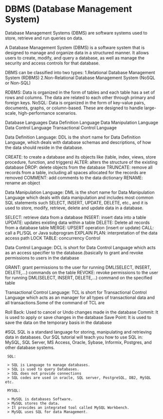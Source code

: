 # DBMS (Database Management System)

Database Management Systems (DBMS) are software systems used to store, retrieve and run queries on data.

A Database Management System (DBMS) is a software system that is designed to manage and organize data in a structured manner. 
It allows users to create, modify, and query a database, as well as manage the security and access controls for that database.

DBMS can be classified into two types: 
1.Relational Database Management System (RDBMS)
2.Non-Relational Database Management System (NoSQL or Non-SQL)

RDBMS:
     Data is organized in the form of tables and each table has a set of rows and columns. The data are related to each other through primary and foreign keys.
NoSQL: 
     Data is organized in the form of key-value pairs, documents, graphs, or column-based. These are designed to handle large-scale, high-performance scenarios.

Database Languages
Data Definition Language
Data Manipulation Language
Data Control Language
Transactional Control Language


Data Definition Language:
           DDL is the short name for Data Definition Language, which deals with database schemas and descriptions, of how the data should reside in the database.

CREATE: to create a database and its objects like (table, index, views, store procedure, function, and triggers)
ALTER: alters the structure of the existing database
DROP: delete objects from the database
TRUNCATE: remove all records from a table, including all spaces allocated for the records are removed
COMMENT: add comments to the data dictionary
RENAME: rename an object

Data Manipulation Language:
           DML is the short name for Data Manipulation Language which deals with data manipulation and includes most common SQL statements such SELECT, INSERT, UPDATE, DELETE, etc., and it is used to store, modify, retrieve, delete and update data in a database.

SELECT: retrieve data from a database
INSERT: insert data into a table
UPDATE: updates existing data within a table
DELETE: Delete all records from a database table
MERGE: UPSERT operation (insert or update)
CALL: call a PL/SQL or Java subprogram
EXPLAIN PLAN: interpretation of the data access path
LOCK TABLE: concurrency Control

Data Control Language:
          DCL is short for Data Control Language which acts as an access specifier to the database.(basically to grant and revoke permissions to users in the database

GRANT: grant permissions to the user for running DML(SELECT, INSERT, DELETE,…) commands on the table
REVOKE: revoke permissions to the user for running DML(SELECT, INSERT, DELETE,…) command on the specified table

Transactional Control Language:
          TCL is short for Transactional Control Language which acts as an manager for all types of transactional data and all transactions.Some of the command of TCL are

Roll Back: Used to cancel  or Undo changes made in the database 
Commit: It is used to apply or save changes in the database
Save Point: It is used to save the data on the temporary basis in the database

#SQL
     SQL is a standard language for storing, manipulating and retrieving data in databases.
     Our SQL tutorial will teach you how to use SQL in: MySQL, SQL Server, MS Access, Oracle, Sybase, Informix, Postgres, and other database systems.

     SQL:
     
     > SQL is Language to manage databases.
     > SQL is used to query Databases.
     > SQL does not provide connections
     > SQL codes are used in oracle, SQL server, PostgreSQL, DB2, MySQL etc.

     MYSQL:

     > MySQL is databases Software.
     > MySQL stores the data.
     > It provides an integrated tool called MySQL Workbench.
     > MySQL uses SQL for data Management.


